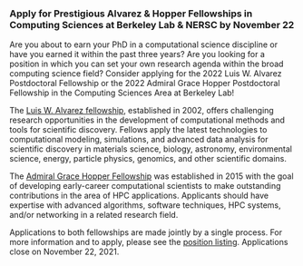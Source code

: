 ### Apply for Prestigious Alvarez & Hopper Fellowships in Computing Sciences at Berkeley Lab & NERSC by November 22

Are you about to earn your PhD in a computational science discipline or have you
earned it within the past three years? Are you looking for a position in which 
you can set your own research agenda within the broad computing science field? 
Consider applying for the 2022 Luis W. Alvarez Postdoctoral Fellowship or 
the 2022 Admiral Grace Hopper Postdoctoral Fellowship in the Computing Sciences 
Area at Berkeley Lab!

The [Luis W. Alvarez fellowship](https://cs.lbl.gov/careers/computing-fellowships/alvarez-fellowship/), 
established in 2002, offers challenging research opportunities in the 
development of computational methods and tools for scientific discovery. 
Fellows apply the latest technologies to computational modeling, simulations, 
and advanced data analysis for scientific discovery in materials science, 
biology, astronomy, environmental science, energy, particle physics, genomics, 
and other scientific domains.

The [Admiral Grace Hopper Fellowship](https://cs.lbl.gov/careers/computing-fellowships/hopper-fellowship/)
was established in 2015 with the goal of developing early-career computational 
scientists to make outstanding contributions in the area of HPC applications. 
Applicants should have expertise with advanced algorithms, software techniques, 
HPC systems, and/or networking in a related research field.

Applications to both fellowships are made jointly by a single process. For
more information and to apply, please see the 
[position listing](http://m.rfer.us/LBLq6B4Aw). 
Applications close on November 22, 2021.
